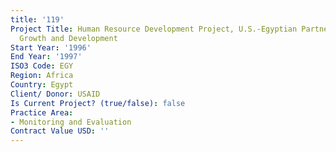 ```yaml
---
title: '119'
Project Title: Human Resource Development Project, U.S.-Egyptian Partnership for Economic
  Growth and Development
Start Year: '1996'
End Year: '1997'
ISO3 Code: EGY
Region: Africa
Country: Egypt
Client/ Donor: USAID
Is Current Project? (true/false): false
Practice Area:
- Monitoring and Evaluation
Contract Value USD: ''
---
```



